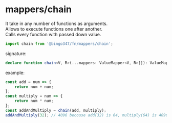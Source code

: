 # mappers/chain

It take in any number of functions as arguments.\
Allows to execute functions one after another.\
Calls every function with passed down value.

```javascript
import chain from '@bingo347/fn/mappers/chain';
```

signature:

```typescript
declare function chain<V, R>(...mappers: ValueMapper<V, R>[]): ValueMapper<V, R>;
```

example:

```javascript
const add = num => {
    return num + num;
};
const multiply = num => {
    return num * num;
};
const addAndMultiply = chain(add, multiply);
addAndMultiply(32); // 4096 becouse add(32) is 64, multiply(64) is 4096
```
